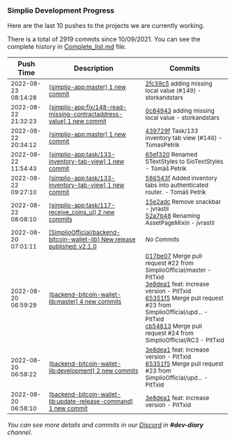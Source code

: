 
### Simplio Development Progress

Here are the last 10 pushes to the projects we are currently working.

There is a total of 2919 commits since 10/09/2021. You can see the complete history in
 [Complete_list.md](Complete_list.md) file.

| Push Time | Description | Commits |
| --- | --- | --- |
| <sub>2022-08-23 08:14:28</sub> | <sub>[[simplio-app:master] 1 new commit](https://github.com/SimplioOfficial/simplio-app/commit/2fc39c5c1aa476b65d2108a6f8a2536ac402e821)</sub> | <sub>[2fc39c5](https://github.com/SimplioOfficial/simplio-app/commit/2fc39c5c1aa476b65d2108a6f8a2536ac402e821) adding missing local value (#149) - storkandstars</sub> |
| <sub>2022-08-22 21:32:23</sub> | <sub>[[simplio-app:fix/148\-read\-missing\-contractaddress\-value] 1 new commit](https://github.com/SimplioOfficial/simplio-app/commit/0c84943e0128a8e86d04d446d340db381db1e496)</sub> | <sub>[0c84943](https://github.com/SimplioOfficial/simplio-app/commit/0c84943e0128a8e86d04d446d340db381db1e496) adding missing local value - storkandstars</sub> |
| <sub>2022-08-22 20:34:12</sub> | <sub>[[simplio-app:master] 1 new commit](https://github.com/SimplioOfficial/simplio-app/commit/439729fce79dd63993bf4a73931c19975b3aac18)</sub> | <sub>[439729f](https://github.com/SimplioOfficial/simplio-app/commit/439729fce79dd63993bf4a73931c19975b3aac18) Task/133 inventory tab view (#146) - TomasPetrik</sub> |
| <sub>2022-08-22 11:54:43</sub> | <sub>[[simplio-app:task/133\-inventory\-tab\-view] 1 new commit](https://github.com/SimplioOfficial/simplio-app/commit/65ef3201f2e71f5c0656903e249e0fc4a4f8a087)</sub> | <sub>[65ef320](https://github.com/SimplioOfficial/simplio-app/commit/65ef3201f2e71f5c0656903e249e0fc4a4f8a087) Renamed STextStyles to SioTextStyles - Tomáš Petrík</sub> |
| <sub>2022-08-22 09:27:10</sub> | <sub>[[simplio-app:task/133\-inventory\-tab\-view] 1 new commit](https://github.com/SimplioOfficial/simplio-app/commit/586543f3a2b04cff237d3d4e6bde57d93c23f56f)</sub> | <sub>[586543f](https://github.com/SimplioOfficial/simplio-app/commit/586543f3a2b04cff237d3d4e6bde57d93c23f56f) Added inventory tabs into authenticated router. - Tomáš Petrík</sub> |
| <sub>2022-08-22 08:08:10</sub> | <sub>[[simplio-app:task/117\-receive\_coins\_ui] 2 new commits](https://github.com/SimplioOfficial/simplio-app/compare/a5771d9d9522...52a7b4821ff1)</sub> | <sub>[15e2adc](https://github.com/SimplioOfficial/simplio-app/commit/15e2adc28eafe89dd09802aad9d16321e35e57f9) Remove snackbar - jvrastil<br>[52a7b48](https://github.com/SimplioOfficial/simplio-app/commit/52a7b4821ff1327700c9af7f8b8d10f8035fb3d8) Renaming AssetPageMixin - jvrastil</sub> |
| <sub>2022-08-20 07:01:11</sub> | <sub>[[SimplioOfficial/backend-bitcoin-wallet-lib] New release published: v2\.1\.0](https://github.com/SimplioOfficial/backend-bitcoin-wallet-lib/releases/tag/v2.1.0)</sub> | <sub>_No Commits_</sub> |
| <sub>2022-08-20 06:59:29</sub> | <sub>[[backend-bitcoin-wallet-lib:master] 4 new commits](https://github.com/SimplioOfficial/backend-bitcoin-wallet-lib/compare/9c568a160293...cb5481368ac8)</sub> | <sub>[017be07](https://github.com/SimplioOfficial/backend-bitcoin-wallet-lib/commit/017be070fe054ab4d16a14107cd98d25bc4ae91d) Merge pull request #22 from SimplioOfficial/master - PitTxid<br>[3e8dea1](https://github.com/SimplioOfficial/backend-bitcoin-wallet-lib/commit/3e8dea10ec1b52fb8cb7020228407cef3558eb8b) feat: increase version - PitTxid<br>[65351f5](https://github.com/SimplioOfficial/backend-bitcoin-wallet-lib/commit/65351f5502ca3fba06e37015ed9932079cc527c2) Merge pull request #23 from SimplioOfficial/upd... - PitTxid<br>[cb54813](https://github.com/SimplioOfficial/backend-bitcoin-wallet-lib/commit/cb5481368ac87eb72922bee04bc980e2f3d3597f) Merge pull request #24 from SimplioOfficial/RC3 - PitTxid</sub> |
| <sub>2022-08-20 06:58:22</sub> | <sub>[[backend-bitcoin-wallet-lib:development] 2 new commits](https://github.com/SimplioOfficial/backend-bitcoin-wallet-lib/compare/017be070fe05...65351f5502ca)</sub> | <sub>[3e8dea1](https://github.com/SimplioOfficial/backend-bitcoin-wallet-lib/commit/3e8dea10ec1b52fb8cb7020228407cef3558eb8b) feat: increase version - PitTxid<br>[65351f5](https://github.com/SimplioOfficial/backend-bitcoin-wallet-lib/commit/65351f5502ca3fba06e37015ed9932079cc527c2) Merge pull request #23 from SimplioOfficial/upd... - PitTxid</sub> |
| <sub>2022-08-20 06:58:10</sub> | <sub>[[backend-bitcoin-wallet-lib:update\-release\-command] 1 new commit](https://github.com/SimplioOfficial/backend-bitcoin-wallet-lib/commit/3e8dea10ec1b52fb8cb7020228407cef3558eb8b)</sub> | <sub>[3e8dea1](https://github.com/SimplioOfficial/backend-bitcoin-wallet-lib/commit/3e8dea10ec1b52fb8cb7020228407cef3558eb8b) feat: increase version - PitTxid</sub> |

_You can see more details and commits in our [Discord](https://discord.gg/aKhjuwZmdP) in **#dev-diary** channel._
